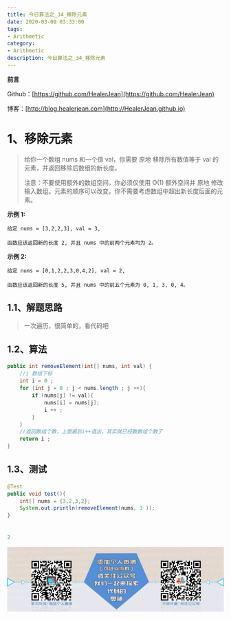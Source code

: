```yaml
---
title: 今日算法之_34_移除元素
date: 2020-03-09 03:33:00
tags: 
- Arithmetic
category: 
- Arithmetic
description: 今日算法之_34_移除元素
---
```


**前言**     

 Github：[https://github.com/HealerJean](https://github.com/HealerJean)         

 博客：[http://blog.healerjean.com](http://HealerJean.github.io)          



# 1、移除元素
> 给你一个数组 nums 和一个值 val，你需要 原地 移除所有数值等于 val 的元素，并返回移除后数组的新长度。    
>
> 注意：不要使用额外的数组空间，你必须仅使用 O(1) 额外空间并 原地 修改输入数组。元素的顺序可以改变。你不需要考虑数组中超出新长度后面的元素。





**示例 1:**

```
给定 nums = [3,2,2,3], val = 3,

函数应该返回新的长度 2, 并且 nums 中的前两个元素均为 2。
```



**示例 2:**

```
给定 nums = [0,1,2,2,3,0,4,2], val = 2,

函数应该返回新的长度 5, 并且 nums 中的前五个元素为 0, 1, 3, 0, 4。
```



## 1.1、解题思路 

> 一次遍历，很简单的，看代码吧



## 1.2、算法

```java
public int removeElement(int[] nums, int val) {
    //i 数组下标
    int i = 0 ;
    for (int j = 0 ; j < nums.length ; j ++){
        if (nums[j] != val){
            nums[i] = nums[j];
            i ++ ;
        }
    }
    //返回数组个数，上面最后i++退出，其实就已经数数组个数了
    return i ;
}
```




## 1.3、测试 

```java
@Test
public void test(){
    int[] nums = {3,2,3,2};
    System.out.println(removeElement(nums, 3 ));
}


2
```



![ContactAuthor](https://raw.githubusercontent.com/HealerJean/HealerJean.github.io/master/assets/img/artical_bottom.jpg)



<link rel="stylesheet" href="https://unpkg.com/gitalk/dist/gitalk.css">

<script src="https://unpkg.com/gitalk@latest/dist/gitalk.min.js"></script> 
<div id="gitalk-container"></div>    
 <script type="text/javascript">
    var gitalk = new Gitalk({
		clientID: `1d164cd85549874d0e3a`,
		clientSecret: `527c3d223d1e6608953e835b547061037d140355`,
		repo: `HealerJean.github.io`,
		owner: 'HealerJean',
		admin: ['HealerJean'],
		id: 'bx0WpBZKRErsmVNu',
    });
    gitalk.render('gitalk-container');
</script> 

